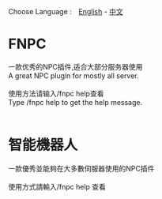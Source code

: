 Choose Language :　[English](#ENG) - [中文](#ZHO)

# <a name="ENG"></a>FNPC
一款优秀的NPC插件,适合大部分服务器使用<br />
A great NPC plugin for mostly all server.<br />
<br />
使用方法请输入/fnpc help查看<br />
Type /fnpc help to get the help message.<br />
<br />

# <a name="ZHO">智能機器人
一款優秀並能夠在大多數伺服器使用的NPC插件<br />
<br />
使用方式請輸入/fnpc help 查看<br />
